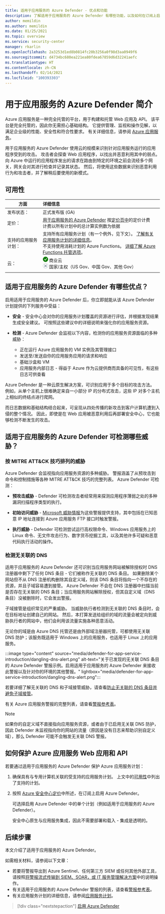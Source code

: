 ```yaml
---
title: 适用于应用服务的 Azure Defender - 优点和功能
description: 了解适用于应用服务的 Azure Defender 有哪些功能，以及如何在订阅上启用它
author: memildin
ms.author: memildin
ms.date: 01/25/2021
ms.topic: overview
ms.service: security-center
manager: rkarlin
ms.openlocfilehash: 2a3253d1ed8b0814fc20b3256a0f98d3aa0949f6
ms.sourcegitcommit: d4734bc680ea221ea80fdea67859d6d32241aefc
ms.translationtype: HT
ms.contentlocale: zh-CN
ms.lasthandoff: 02/14/2021
ms.locfileid: "100393303"
---
```

# <a name="introduction-to-azure-defender-for-app-service"></a>用于应用服务的 Azure Defender 简介

Azure 应用服务是一种完全托管的平台，用于构建和托管 Web 应用及 API。 该平台是完全托管的，因此你无需担心基础结构。 它提供管理、监视和操作见解，以满足企业级的性能、安全性和符合性要求。 有关详细信息，请参阅 [Azure 应用服务](https://azure.microsoft.com/services/app-service/)。

用于应用服务的 Azure Defender 使用云的规模来识别针对应用服务运行的应用程序受到的攻击。 攻击者会探查 Web 应用程序，以找出并恶意利用其中的弱点。 向 Azure 中运行的应用程序发出的请求在路由到特定的环境之前会流经多个网关，网关会对其进行检查并记录其状态。 然后，将使用这些数据来识别恶意利用行为和攻击者，并了解稍后要使用的新模式。


## <a name="availability"></a>可用性

| 方面                       | 详细信息                                                                                                                                                                                                                                                                                                                                                                                                                                                                                                                    |
|------------------------------|:---------------------------------------------------------------------------------------------------------------------------------------------------------------------------------------------------------------------------------------------------------------------------------------------------------------------------------------------------------------------------------------------------------------------------------------------------------------------------------------------------------------------------|
| 发布状态：               | 正式发布版 (GA)                                                                                                                                                                                                                                                                                                                                                                                                                                                                                                  |
| 定价：                     | [用于应用服务的 Azure Defender](azure-defender.md) 按[定价页中](security-center-pricing.md)的定价计费<br>计费以所有计划中的总计算实例数为依据|
| 支持的应用服务计划： | 支持所有应用服务计划（有一个例外，见下文）。 [了解有关应用服务计划的详细信息](https://azure.microsoft.com/pricing/details/app-service/plans/)。<br>不支持使用消耗计划的 Azure Functions。 [详细了解 Azure Functions 托管选项](../azure-functions/functions-scale.md)。                                                                                                                                                                                                                                                                   |
| 云：                      | ![是](./media/icons/yes-icon.png) 商业云<br>![否](./media/icons/no-icon.png) 国家/主权（US Gov、中国 Gov、其他 Gov）                                                                                                                                                                                                                                                                                                                                                                                 |
|                              |                                                                                                                                                                                                                                                                                                                                                                                                                                                                                                                            |

## <a name="what-are-the-benefits-of-azure-defender-for-app-service"></a>适用于应用服务的 Azure Defender 有哪些优点？

启用适用于应用服务的 Azure Defender 后，你立即就能从该 Azure Defender 计划提供的下列服务中受益：

- **安全** - 安全中心会对你的应用服务计划覆盖的资源进行评估，并根据发现结果生成安全建议。 可按照这些建议中的详细说明来强化你的应用服务资源。

- **检测** - Azure Defender 会监视以下内容，检测你的应用服务资源面临的多种威胁：
    - 正在运行 Azure 应用服务的 VM 实例及其管理接口
    - 发送至/发送自你的应用服务应用的请求和响应
    - 基础沙盒和 VM
    - 应用服务内部日志 - 得益于 Azure 作为云提供商而具备的可见性，有这些日志可供查看

Azure Defender 是一种云原生解决方案，可识别应用于多个目标的攻击方法。 例如，从单个主机上很难确定来自一小部分 IP 的分布式攻击，这些 IP 对多个主机上相似的终结点进行爬网。

而日志数据和基础结构结合起来，可呈现从四处传播的新攻击到客户计算机遭到入侵的整个情况。 因此，即使是在 Web 应用被恶意利用后再部署安全中心，它也能够检测不断发生的攻击。


## <a name="what-threats-can-azure-defender-for-app-service-detect"></a>适用于应用服务的 Azure Defender 可检测哪些威胁？

### <a name="threats-by-mitre-attck-tactics"></a>按 MITRE ATT&CK 技巧排列的威胁

Azure Defender 会监视指向应用服务资源的多种威胁。 警报涵盖了从预攻击到命令和控制措施等各种 MITRE ATT&CK 技巧的完整列表。 Azure Defender 可检测：

- **预攻击威胁** - Defender 可检测攻击者经常用来探测应用程序薄弱之处的多种漏洞扫描程序类型的执行。

- **初始访问威胁** - [Microsoft 威胁情报](https://go.microsoft.com/fwlink/?linkid=2128684)为这些警报提供支持，其中包括在已知恶意 IP 地址连接到 Azure 应用服务 FTP 接口时触发警报。

- **执行威胁** - Defender 可检测尝试运行高权限命令、Windows 应用服务上的 Linux 命令、无文件攻击行为、数字货币挖掘工具，以及其他许多可疑和恶意代码执行活动的操作。

### <a name="dangling-dns-detection"></a>检测无关联的 DNS

适用于应用服务的 Azure Defender 还可识别当应用服务网站被解除授权时 DNS 注册器中剩下了任何 DNS 条目 - 它们被称作无关联的 DNS 条目。 如果删除某个网站但不从 DNS 注册机构删除其自定义域，则该 DNS 条目将指向一个不存在的资源，并且子域容易遭到接管。 Azure Defender 不会在 DNS 注册器中扫描当前是否存在无关联的 DNS 条目；当应用服务网站解除授权，但其自定义域（DNS 条目）没被删除时，它会发出警报。

子域接管是组织常见的严重威胁。 当威胁执行者检测到无关联的 DNS 条目时，会在目标地址创建自己的网站。 然后，本打算发送给组织的域的流量会被定向到威胁执行者的网站中，他们会利用该流量实施各种恶意活动。

无论你的域是由 Azure DNS 托管还是由外部域注册器托管，可都使用无关联 DNS 防护；该服务既适用于 Windows 上的应用服务，也适用于 Linux 上的应用服务。

:::image type="content" source="media/defender-for-app-service-introduction/dangling-dns-alert.png" alt-text="关于已发现的无关联 DNS 条目的 Azure Defender 警报示例。启用适用于应用服务的 Azure Defender 来接收此警报以及针对你的环境的其他警报。" lightbox="media/defender-for-app-service-introduction/dangling-dns-alert.png":::

若要详细了解无关联的 DNS 和子域接管威胁，请查看[防止无关联的 DNS 条目并避免子域接管](../security/fundamentals/subdomain-takeover.md)。

有关 Azure 应用服务警报的完整列表，请查看[警报参考表](alerts-reference.md#alerts-azureappserv)。

> [!NOTE]
> 如果你的自定义域不直接指向应用服务资源，或者由于已启用无关联 DNS 防护，因此 Defender 未监视指向你的网站的流量（原因是没有日志来帮助识别自定义域），那么 Defender 可能不会触发无关联 DNS 警报。

## <a name="how-to-protect-your-azure-app-service-web-apps-and-apis"></a>如何保护 Azure 应用服务 Web 应用和 API

若要通过适用于应用服务的 Azure Defender 保护 Azure 应用服务计划：

1. 确保具有与专用计算机关联的受支持的应用服务计划。 上文中的[可用性](#availability)中列出了支持的计划。

2. 按照 [Azure 安全中心定价](security-center-pricing.md)中所述，在订阅上启用 Azure Defender。

    可选择启用 Azure Defender 中的单个计划（例如适用于应用服务的 Azure Defender）。

    安全中心原生与应用服务集成，因此不需要部署和载入 - 集成是透明的。


## <a name="next-steps"></a>后续步骤

本文介绍了适用于应用服务的 Azure Defender。 

如需相关材料，请参阅以下文章： 

- 若要将警报导出到 Azure Sentinel、任何第三方 SIEM 或任何其他外部工具，请按照[将警报流式传输到 SIEM、SOAR，或 IT 服务管理解决方案](export-to-siem.md)中的说明操作。
- 有关适用于应用服务的 Azure Defender 警报的列表，请查看[警报参考表](alerts-reference.md#alerts-azureappserv)。
- 有关应用服务计划的详细信息，请参阅[应用服务计划](https://azure.microsoft.com/pricing/details/app-service/plans/)。
> [!div class="nextstepaction"]
> [启用 Azure Defender](security-center-pricing.md#enable-azure-defender)